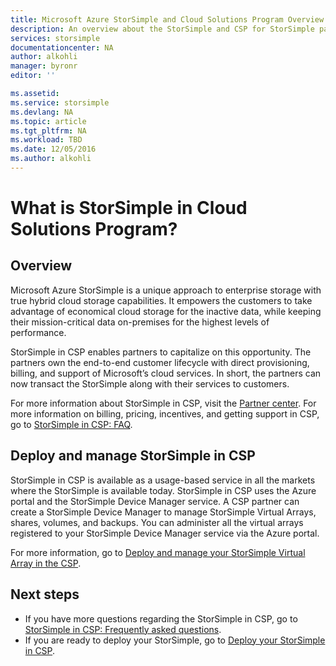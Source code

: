 ```yaml
---
title: Microsoft Azure StorSimple and Cloud Solutions Program Overview | Microsoft Docs
description: An overview about the StorSimple and CSP for StorSimple partners.
services: storsimple
documentationcenter: NA
author: alkohli
manager: byronr
editor: ''

ms.assetid: 
ms.service: storsimple
ms.devlang: NA
ms.topic: article
ms.tgt_pltfrm: NA
ms.workload: TBD
ms.date: 12/05/2016
ms.author: alkohli
---
```


# What is StorSimple in Cloud Solutions Program?


## Overview

Microsoft Azure StorSimple is a unique approach to enterprise storage with true hybrid cloud storage capabilities. It empowers the customers to take advantage of economical cloud storage for the inactive data, while keeping their mission-critical data on-premises for the highest levels of performance. 

StorSimple in CSP enables partners to capitalize on this opportunity. The partners own the end-to-end customer lifecycle with direct provisioning, billing, and support of Microsoft’s cloud services. In short, the partners can now transact the StorSimple along with their services to customers.

For more information about StorSimple in CSP, visit the [Partner center](http://partnercenter.microsoft.com/).
For more information on billing, pricing, incentives, and getting support in CSP, go to [StorSimple in CSP: FAQ](storsimple-partner-csp-faq.md). 

## Deploy and manage StorSimple in CSP

StorSimple in CSP is available as a usage-based service in all the markets where the StorSimple is available today. StorSimple in CSP uses the Azure portal and the StorSimple Device Manager service. A CSP partner can create a StorSimple Device Manager to manage StorSimple Virtual Arrays, shares, volumes, and backups. You can administer all the virtual arrays registered to your StorSimple Device Manager service via the Azure portal.

For more information, go to [Deploy and manage your StorSimple Virtual Array in the CSP](storsimple-partner-csp-deploy.md).

## Next steps

- If you have more questions regarding the StorSimple in CSP, go to [StorSimple in CSP: Frequently asked questions](storsimple-partner-csp-faq.md).
- If you are ready to deploy your StorSimple, go to [Deploy your StorSimple in CSP](storsimple-partner-csp-deploy.md).
